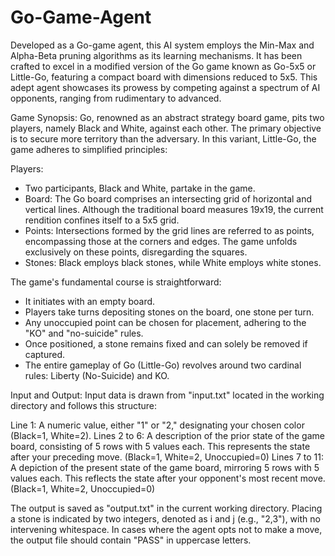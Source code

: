 # Go-Game-Agent

Developed as a Go-game agent, this AI system employs the Min-Max and Alpha-Beta pruning algorithms as its learning mechanisms. It has been crafted to excel in a modified version of the Go game known as Go-5x5 or Little-Go, featuring a compact board with dimensions reduced to 5x5. This adept agent showcases its prowess by competing against a spectrum of AI opponents, ranging from rudimentary to advanced.

Game Synopsis:
Go, renowned as an abstract strategy board game, pits two players, namely Black and White, against each other. The primary objective is to secure more territory than the adversary. In this variant, Little-Go, the game adheres to simplified principles:

Players: 
* Two participants, Black and White, partake in the game.
* Board: The Go board comprises an intersecting grid of horizontal and vertical lines. Although the traditional board measures 19x19, the current rendition confines itself to a 5x5 grid.
* Points: Intersections formed by the grid lines are referred to as points, encompassing those at the corners and edges. The game unfolds exclusively on these points, disregarding the squares.
* Stones: Black employs black stones, while White employs white stones.

The game's fundamental course is straightforward:

* It initiates with an empty board.
* Players take turns depositing stones on the board, one stone per turn.
* Any unoccupied point can be chosen for placement, adhering to the "KO" and "no-suicide" rules.
* Once positioned, a stone remains fixed and can solely be removed if captured.
* The entire gameplay of Go (Little-Go) revolves around two cardinal rules: Liberty (No-Suicide) and KO.

Input and Output:
Input data is drawn from "input.txt" located in the working directory and follows this structure:

Line 1: A numeric value, either "1" or "2," designating your chosen color (Black=1, White=2).
Lines 2 to 6: A description of the prior state of the game board, consisting of 5 rows with 5 values each. This represents the state after your preceding move. (Black=1, White=2, Unoccupied=0)
Lines 7 to 11: A depiction of the present state of the game board, mirroring 5 rows with 5 values each. This reflects the state after your opponent's most recent move. (Black=1, White=2, Unoccupied=0)

The output is saved as "output.txt" in the current working directory. Placing a stone is indicated by two integers, denoted as i and j (e.g., "2,3"), with no intervening whitespace. In cases where the agent opts not to make a move, the output file should contain "PASS" in uppercase letters.
